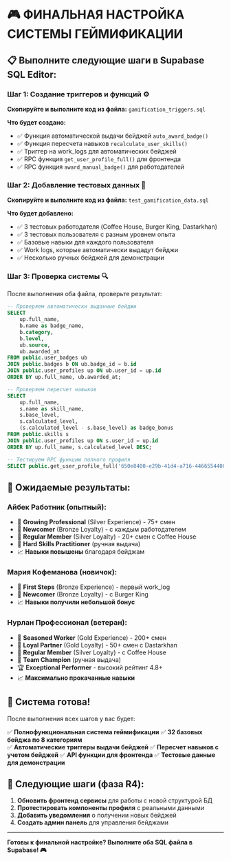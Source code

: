 # 🎮 ФИНАЛЬНАЯ НАСТРОЙКА СИСТЕМЫ ГЕЙМИФИКАЦИИ

## 📋 Выполните следующие шаги в Supabase SQL Editor:

### Шаг 1: Создание триггеров и функций ⚙️

**Скопируйте и выполните код из файла:** `gamification_triggers.sql`

**Что будет создано:**
- ✅ Функция автоматической выдачи бейджей `auto_award_badge()`
- ✅ Функция пересчета навыков `recalculate_user_skills()`
- ✅ Триггер на work_logs для автоматических бейджей
- ✅ RPC функция `get_user_profile_full()` для фронтенда
- ✅ RPC функция `award_manual_badge()` для работодателей

### Шаг 2: Добавление тестовых данных 🧪

**Скопируйте и выполните код из файла:** `test_gamification_data.sql`

**Что будет добавлено:**
- ✅ 3 тестовых работодателя (Coffee House, Burger King, Dastarkhan)
- ✅ 3 тестовых пользователя с разным уровнем опыта
- ✅ Базовые навыки для каждого пользователя
- ✅ Work logs, которые автоматически выдадут бейджи
- ✅ Несколько ручных бейджей для демонстрации

### Шаг 3: Проверка системы 🔍

После выполнения оба файла, проверьте результат:

```sql
-- Проверяем автоматически выданные бейджи
SELECT 
    up.full_name,
    b.name as badge_name,
    b.category,
    b.level,
    ub.source,
    ub.awarded_at
FROM public.user_badges ub
JOIN public.badges b ON ub.badge_id = b.id
JOIN public.user_profiles up ON ub.user_id = up.id
ORDER BY up.full_name, ub.awarded_at;
```

```sql
-- Проверяем пересчет навыков
SELECT 
    up.full_name,
    s.name as skill_name,
    s.base_level,
    s.calculated_level,
    (s.calculated_level - s.base_level) as badge_bonus
FROM public.skills s
JOIN public.user_profiles up ON s.user_id = up.id
ORDER BY up.full_name, s.calculated_level DESC;
```

```sql
-- Тестируем RPC функцию полного профиля
SELECT public.get_user_profile_full('650e8400-e29b-41d4-a716-446655440001');
```

## 🎯 Ожидаемые результаты:

### Айбек Работник (опытный):
- 🥈 **Growing Professional** (Silver Experience) - 75+ смен
- 🥉 **Newcomer** (Bronze Loyalty) - с каждым работодателем  
- 🥈 **Regular Member** (Silver Loyalty) - 20+ смен с Coffee House
- 🥈 **Hard Skills Practitioner** (ручная выдача)
- 📈 **Навыки повышены** благодаря бейджам

### Мария Кофеманова (новичок):
- 🥉 **First Steps** (Bronze Experience) - первый work_log
- 🥉 **Newcomer** (Bronze Loyalty) - с Burger King
- 📈 **Навыки получили небольшой бонус**

### Нурлан Профессионал (ветеран):
- 🥇 **Seasoned Worker** (Gold Experience) - 200+ смен
- 🥇 **Loyal Partner** (Gold Loyalty) - 50+ смен с Dastarkhan
- 🥈 **Regular Member** (Silver Loyalty) - с Coffee House
- 🥇 **Team Champion** (ручная выдача)
- 🏆 **Exceptional Performer** - высокий рейтинг 4.8+
- 📈 **Максимально прокачанные навыки**

## 🚀 Система готова!

После выполнения всех шагов у вас будет:

✅ **Полнофункциональная система геймификации**
✅ **32 базовых бейджа по 8 категориям**  
✅ **Автоматические триггеры выдачи бейджей**
✅ **Пересчет навыков с учетом бейджей**
✅ **API функции для фронтенда**
✅ **Тестовые данные для демонстрации**

## 🔄 Следующие шаги (фаза R4):

1. **Обновить фронтенд сервисы** для работы с новой структурой БД
2. **Протестировать компоненты профиля** с реальными данными
3. **Добавить уведомления** о получении новых бейджей
4. **Создать админ панель** для управления бейджами

---

**Готовы к финальной настройке? Выполните оба SQL файла в Supabase! 🎮**
